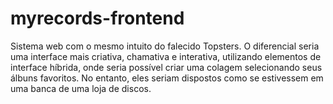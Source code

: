 # myrecords-frontend
Sistema web com o mesmo intuito do falecido Topsters. O diferencial seria uma interface mais criativa, chamativa e interativa, utilizando elementos de interface híbrida, onde seria possível criar uma colagem selecionando seus álbuns favoritos. No entanto, eles seriam dispostos como se estivessem em uma banca de uma loja de discos.
